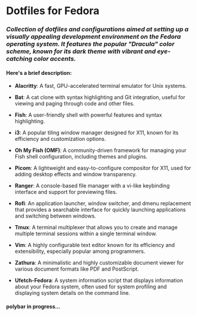 # Dotfiles for Fedora

### _Collection of dotfiles and configurations aimed at setting up a visually appealing development environment on the Fedora operating system. It features the popular "Dracula" color scheme, known for its dark theme with vibrant and eye-catching color accents._

#### Here's a brief description:

- **Alacritty**: A fast, GPU-accelerated terminal emulator for Unix systems.

- **Bat**: A cat clone with syntax highlighting and Git integration, useful for viewing and paging through code and other files.

- **Fish**: A user-friendly shell with powerful features and syntax highlighting.

- **i3**: A popular tiling window manager designed for X11, known for its efficiency and customization options.

- **Oh My Fish (OMF)**: A community-driven framework for managing your Fish shell configuration, including themes and plugins.

- **Picom**: A lightweight and easy-to-configure compositor for X11, used for adding desktop effects and window transparency.

- **Ranger**: A console-based file manager with a vi-like keybinding interface and support for previewing files.

- **Rofi**: An application launcher, window switcher, and dmenu replacement that provides a searchable interface for quickly launching applications and switching between windows.

- **Tmux**: A terminal multiplexer that allows you to create and manage multiple terminal sessions within a single terminal window.

- **Vim**: A highly configurable text editor known for its efficiency and extensibility, especially popular among programmers.

- **Zathura**: A minimalistic and highly customizable document viewer for various document formats like PDF and PostScript.

- **Ufetch-Fedora**: A system information script that displays information about your Fedora system, often used for system profiling and displaying system details on the command line.

#### polybar in progress...
